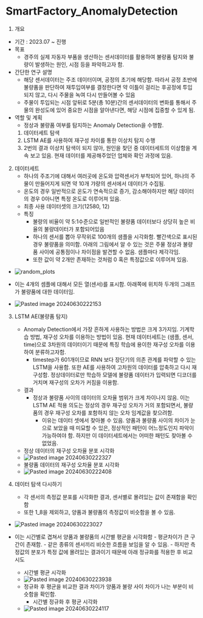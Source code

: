 # SmartFactory_AnomalyDetection
1. 개요
- 기간 : 2023.07 ~ 진행 
- 목표 
	- 경주의 실제 자동자 부품을 생산하는 센서데이터를 활용하여 불량품 탐지와 불량이 발생하는 원인, 시점 등을 파악하고자 함.
- 간단한 연구 설명
	- 해당 센서데이터는 주조 데이터이며, 공정의 초기에 해당함. 따라서 공정 초반에 불량품을 판단하여 재투입여부를 결정한다면 약 이틀이 걸리는 후공정에 투입되지 않고, 다시 주물을 녹여 다시 만들어볼 수 있음
	- 주물이 투입되는 시점 앞뒤로 5분(총 10분)간의 센서데이터의 변화를 통해서 주물의 완성도에 있어 중요한 시점을 알아낸다면, 해당 시점에 집중할 수 있게 됨.
- 역할 및 계획
	- 정상과 불량품 여부를 탐지하는 Anomaly Detection을 수행함.
	1. 데이터세트 탐색
	2. LSTM AE를 사용하여 재구성 차이를 통한 이상치 탐지 수행
	3. 2번의 결과 이상치 탐색이 되지 않아, 원인을 찾던 중 데이터세트의 이상함을 계속 보고 있음. 현재 데이터를 제공해주었던 업체와 확인 과정에 있음.

2. 데이터세트
	- 하나의 주조기에 대해서 여러곳에 온도와 압력센서가 부착되어 있어, 하나의 주물이 만들어지게 되면 약 10개 갸량의 센서에서 데이터가 수집됨.
	- 온도의 경우 일반적으로 온도가 연속적으로 증가, 감소해야하지만 해당 데이터의 경우 0아니면 특정 온도로 이루어져 있음.
	- 최종 사용 데이터셋의 크기(12580, 12)
	- 특징
		- 불량의 비율이 약 5:1수준으로 일반적인 불량품 데이터보다 상당히 높은 비율의 불량데이터가 포함되어있음
		- 하나의 센서를 뽑아 무작위로 100개의 샘플을 시각화함. 빨간색으로 표시된 경우 불량품을 의미함. 아래의 그림에서 알 수 있는 것은 주물 정상과 불량품 사이에 공통점이나 차이점을 발견할 수 없음. 샘플마다 제각각임. 
		- 또한 값이 약 2개만 존재하는 것처럼 0 혹은 특정값으로 이루어져 있음.
  - ![random_plots](https://github.com/gyeong-min-kim-a/SmartFactory_AnomalyDetection/assets/174190109/394c602e-2205-4da0-9ea2-27d7f8214231)

  - 이는 4개의 셈플에 대해서 모든 열(센서)를 표시함. 아래쪽에 위치하 두개의 그래프가 불량품에 대한 데이터임.
  - ![Pasted image 20240630222153](https://github.com/gyeong-min-kim-a/SmartFactory_AnomalyDetection/assets/174190109/4ca5969d-b349-47b2-b731-ef79deea3761)

3. LSTM AE(불량품 탐지)
	- Anomaly Detection에서 가장 흔하게 사용하는 방법은 크게 3가지임. 기계학습 방법, 재구성 오차를 이용하는 방법이 있음. 현재 데이터세트는 (샘플, 센서, time)으로 3차원의 데이터이기 때문에 특징 학습에 용이한 재구성 오차를 이용하여 분류하고자함. 
		- timestep가 601개이므로 RNN 보다 장단기의 의존 관계를 파악할 수 있는 LSTM을 사용함. 또한 AE를 사용하여 고차원의 데이터를 압축하고 다시 재구성함. 정상데이터로만 학습하 모델에 불량품 데이터가 입력되면 디코더를 거치며 재구성의 오차가 커짐을 이용함. 
	- 결과
		- 정상과 불량품 사이의 데이터의 오차율 범위가 크게 차이나지 않음. 이는 LSTM AE 적용 의도는 정상의 경우 재구성 오차가 거의 포함되면서, 불량품의 경우 재구성 오차를 포함하지 않는 오차 임계값을 찾으려함. 
			- 이유는 데이터 셋에서 찾아볼 수 있음. 양품과 불량품 사이의 차이가 눈으로 보았을 때 미묘할 수 있은, 정상적인 패턴이 어느정도인지 파악이 가능하여야 함. 하지만 이 데이터세트에서는 어떠한 패턴도 찾아볼 수 없었음.
   - 정상 데이터의 재구성 오차율 분포 시각화
   - ![Pasted image 20240630222327](https://github.com/gyeong-min-kim-a/SmartFactory_AnomalyDetection/assets/174190109/00cd28db-160c-433a-ab7b-bc833f8d31e1)
   - 불량품 데이터의 재구성 오차율 분포 시각화
   - ![Pasted image 20240630222408](https://github.com/gyeong-min-kim-a/SmartFactory_AnomalyDetection/assets/174190109/81565644-fb8d-4bc3-8d8a-52705e899a65)

4. 데이터 탐색 다시하기
	- 각 센서의 측정값 분포를 시각화한 결과, 센서별로 몰려있는 값이 존재함을 확인함
	- 또한 1_8을 제외하고, 양품과 불량품의 측정값이 비슷함을 볼 수 있음.
 - ![Pasted image 20240630223027](https://github.com/gyeong-min-kim-a/SmartFactory_AnomalyDetection/assets/174190109/9d3bbf16-e35b-4442-bf87-195e9e876171)

 - 	이는 시간별로 겹쳐서 양품과 불량품의 시간별 평균을 시각화함
		- 평균차이가 큰 구간이 존재함.
		- 같은 종류의 센서끼리 비슷한 흐름을 보임을 알 수 있음.
		- 하지만 측정값의 분포가 특정 값에 몰려있는 결과이기 때문에 아래 정규화를 적용한 후 비교 시도
   	- 시간별 평균 시각화
    - ![Pasted image 20240630223938](https://github.com/gyeong-min-kim-a/SmartFactory_AnomalyDetection/assets/174190109/6da3fccc-fd27-4f2d-a207-f5f3125d903e)
    - 정규화 후 평균을 비교한 결과 차이가 양품과 불량 사이 차이가 나는 부분이 비슷함을 확인함. 
	  - 시간별 정규화 후 평균 시각화
    - ![Pasted image 20240630224117](https://github.com/gyeong-min-kim-a/SmartFactory_AnomalyDetection/assets/174190109/cf77cd8a-0285-462a-955c-b4a1decaaa0c)

